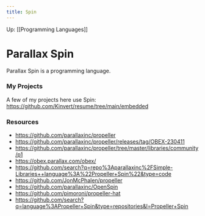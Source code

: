 ```yaml
---
title: Spin
---
```

Up: [[Programming Languages]]
# Parallax Spin

Parallax Spin is a programming language.

### My Projects

A few of my projects here use Spin:
https://github.com/Kinvert/resume/tree/main/embedded

### Resources

- https://github.com/parallaxinc/propeller
- https://github.com/parallaxinc/propeller/releases/tag/OBEX-230411
- https://github.com/parallaxinc/propeller/tree/master/libraries/community/p1
- https://obex.parallax.com/obex/
- https://github.com/search?q=repo%3Aparallaxinc%2FSimple-Libraries++language%3A%22Propeller+Spin%22&type=code
- https://github.com/JonMcPhalen/propeller
- https://github.com/parallaxinc/OpenSpin
- https://github.com/pimoroni/propeller-hat
- https://github.com/search?q=language%3APropeller+Spin&type=repositories&l=Propeller+Spin

